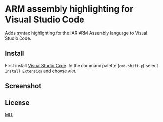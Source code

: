 # ARM assembly highlighting for Visual Studio Code

Adds syntax highlighting for the IAR ARM Assembly language to Visual Studio Code.

## Install

First install [Visual Studio Code](https://code.visualstudio.com). In the command palette (`cmd-shift-p`) select `Install Extension` and choose `ARM`.  

## Screenshot

## License
[MIT](https://rdu01-git-prod.go.mts.com/bitbucket/scm/ut/vscode-iar-asm.git/LICENSE)